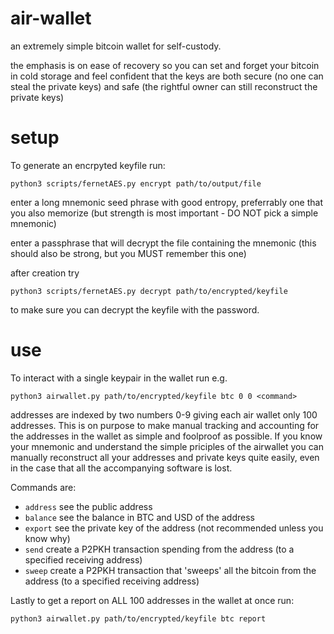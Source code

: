 # air-wallet

an extremely simple bitcoin wallet for self-custody. 

the emphasis is on ease of recovery so you can set and forget your bitcoin in cold storage and feel confident that the keys are both secure (no one can steal the private keys) and safe (the rightful owner can still reconstruct the private keys)

# setup
To generate an encrpyted keyfile run:

`python3 scripts/fernetAES.py encrypt path/to/output/file`

enter a long mnemonic seed phrase with good entropy, preferrably one that you also memorize (but strength is most important - DO NOT pick a simple mnemonic)

enter a passphrase that will decrypt the file containing the mnemonic (this should also be strong, but you MUST remember this one)

after creation try

`python3 scripts/fernetAES.py decrypt path/to/encrypted/keyfile`

to make sure you can decrypt the keyfile with the password.

# use
To interact with a single keypair in the wallet run e.g.

`python3 airwallet.py path/to/encrypted/keyfile btc 0 0 <command>`

addresses are indexed by two numbers 0-9 giving each air wallet only 100 addresses. This is on purpose to make manual tracking and accounting for the addresses in the wallet as simple and foolproof as possible. If you know your mnemonic and understand the simple priciples of the airwallet you can manually reconstruct all your addresses and private keys quite easily, even in the case that all the accompanying software is lost.

Commands are:

- `address` see the public address
- `balance` see the balance in BTC and USD of the address 
- `export` see the private key of the address (not recommended unless you know why)
- `send` create a P2PKH transaction spending from the address (to a specified receiving address)
- `sweep` create a P2PKH transaction that 'sweeps' all the bitcoin from the address (to a specified receiving address)

Lastly to get a report on ALL 100 addresses in the wallet at once run:

`python3 airwallet.py path/to/encrypted/keyfile btc report`